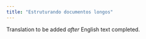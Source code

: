 ```yaml
---
title: "Estruturando documentos longos"
---
```

Translation to be added _after_ English text completed.

